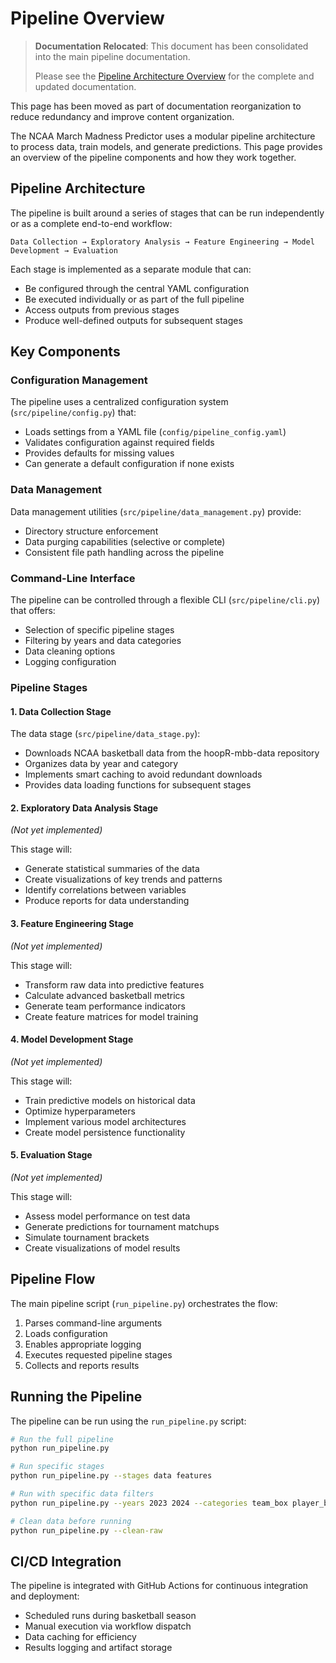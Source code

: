 # Pipeline Overview

> **Documentation Relocated**: This document has been consolidated into the main pipeline documentation. 
> 
> Please see the [Pipeline Architecture Overview](../reference/pipeline/overview.md) for the complete and updated documentation.

This page has been moved as part of documentation reorganization to reduce redundancy and improve content organization.

The NCAA March Madness Predictor uses a modular pipeline architecture to process data, train models, and generate predictions. This page provides an overview of the pipeline components and how they work together.

## Pipeline Architecture

The pipeline is built around a series of stages that can be run independently or as a complete end-to-end workflow:

```
Data Collection → Exploratory Analysis → Feature Engineering → Model Development → Evaluation
```

Each stage is implemented as a separate module that can:
- Be configured through the central YAML configuration
- Be executed individually or as part of the full pipeline
- Access outputs from previous stages
- Produce well-defined outputs for subsequent stages

## Key Components

### Configuration Management

The pipeline uses a centralized configuration system (`src/pipeline/config.py`) that:
- Loads settings from a YAML file (`config/pipeline_config.yaml`)
- Validates configuration against required fields
- Provides defaults for missing values
- Can generate a default configuration if none exists

### Data Management

Data management utilities (`src/pipeline/data_management.py`) provide:
- Directory structure enforcement
- Data purging capabilities (selective or complete)
- Consistent file path handling across the pipeline

### Command-Line Interface

The pipeline can be controlled through a flexible CLI (`src/pipeline/cli.py`) that offers:
- Selection of specific pipeline stages
- Filtering by years and data categories
- Data cleaning options
- Logging configuration

### Pipeline Stages

#### 1. Data Collection Stage

The data stage (`src/pipeline/data_stage.py`):
- Downloads NCAA basketball data from the hoopR-mbb-data repository
- Organizes data by year and category
- Implements smart caching to avoid redundant downloads
- Provides data loading functions for subsequent stages

#### 2. Exploratory Data Analysis Stage
*(Not yet implemented)*

This stage will:
- Generate statistical summaries of the data
- Create visualizations of key trends and patterns
- Identify correlations between variables
- Produce reports for data understanding

#### 3. Feature Engineering Stage
*(Not yet implemented)*

This stage will:
- Transform raw data into predictive features
- Calculate advanced basketball metrics
- Generate team performance indicators
- Create feature matrices for model training

#### 4. Model Development Stage
*(Not yet implemented)*

This stage will:
- Train predictive models on historical data
- Optimize hyperparameters
- Implement various model architectures
- Create model persistence functionality

#### 5. Evaluation Stage
*(Not yet implemented)*

This stage will:
- Assess model performance on test data
- Generate predictions for tournament matchups
- Simulate tournament brackets
- Create visualizations of model results

## Pipeline Flow

The main pipeline script (`run_pipeline.py`) orchestrates the flow:
1. Parses command-line arguments
2. Loads configuration
3. Enables appropriate logging
4. Executes requested pipeline stages
5. Collects and reports results

## Running the Pipeline

The pipeline can be run using the `run_pipeline.py` script:

```bash
# Run the full pipeline
python run_pipeline.py

# Run specific stages
python run_pipeline.py --stages data features

# Run with specific data filters
python run_pipeline.py --years 2023 2024 --categories team_box player_box

# Clean data before running
python run_pipeline.py --clean-raw
```

## CI/CD Integration

The pipeline is integrated with GitHub Actions for continuous integration and deployment:
- Scheduled runs during basketball season
- Manual execution via workflow dispatch
- Data caching for efficiency
- Results logging and artifact storage 